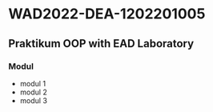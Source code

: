 # WAD2022-DEA-1202201005

## Praktikum OOP with EAD Laboratory

### Modul
- modul 1
- modul 2
- modul 3